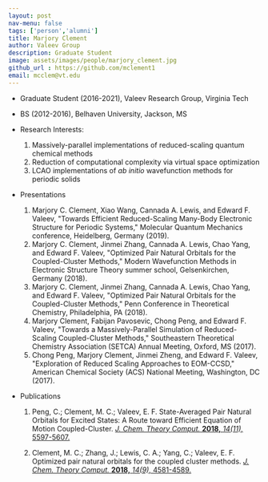 ```yaml
---
layout: post 
nav-menu: false 
tags: ['person','alumni']
title: Marjory Clement 
author: Valeev Group 
description: Graduate Student 
image: assets/images/people/marjory_clement.jpg
github_url : https://github.com/mclement1
email: mcclem@vt.edu
---
```

- Graduate Student (2016-2021), Valeev Research Group, Virginia Tech
- BS (2012-2016), Belhaven University, Jackson, MS

- Research Interests:
  1. Massively-parallel implementations of reduced-scaling quantum chemical methods
  2. Reduction of computational complexity via virtual space optimization
  3. LCAO implementations of *ab initio* wavefunction methods for periodic solids

- Presentations
  1. Marjory C. Clement, Xiao Wang, Cannada A. Lewis, and Edward F. Valeev,
     "Towards Efficient Reduced-Scaling Many-Body Electronic Structure for
     Periodic Systems," Molecular Quantum Mechanics conference, Heidelberg, Germany (2019).
  2. Marjory C. Clement, Jinmei Zhang, Cannada A. Lewis, Chao Yang, and Edward
     F. Valeev, "Optimized Pair Natural Orbitals for the Coupled-Cluster
     Methods," Modern Wavefunction Methods in Electronic Structure Theory summer school,
     Gelsenkirchen, Germany (2018).
  3. Marjory C. Clement, Jinmei Zhang, Cannada A. Lewis, Chao Yang, and Edward
     F. Valeev, "Optimized Pair Natural Orbitals for the Coupled-Cluster
     Methods," Penn Conference in Theoretical Chemistry, Philadelphia, PA
     (2018).
  4. Marjory Clement, Fabijan Pavosevic, Chong Peng, and Edward F. Valeev,
     "Towards a Massively-Parallel Simulation of Reduced-Scaling
     Coupled-Cluster Methods," Southeastern Theoretical Chemistry
     Association (SETCA) Annual Meeting, Oxford, MS (2017).
  5. Chong Peng, Marjory Clement, Jinmei Zheng, and Edward F. Valeev,
     "Exploration of Reduced Scaling Approaches to EOM-CCSD," American
     Chemical Society (ACS) National Meeting, Washington, DC (2017).

- Publications
  1. Peng, C.; Clement, M. C.; Valeev, E. F.
  State-Averaged Pair Natural Orbitals for Excited States:
  A Route toward Efficient Equation of Motion Coupled-Cluster.
  [*J. Chem. Theory Comput.* **2018,** *14(11),* 5597-5607.](https://pubs.acs.org/doi/full/10.1021/acs.jctc.8b00171)
  
  2. Clement, M. C.; Zhang, J.; Lewis, C. A.; Yang, C.; Valeev, E. F.
  Optimized pair natural orbitals for the coupled cluster methods.
  [*J. Chem. Theory Comput.* **2018,** *14(9),* 4581-4589.](https://pubs.acs.org/doi/10.1021/acs.jctc.8b00294)
